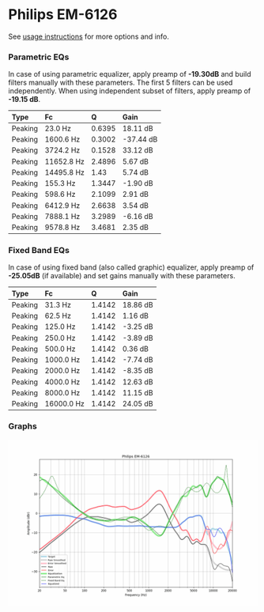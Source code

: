 # Philips EM-6126
See [usage instructions](https://github.com/jaakkopasanen/AutoEq#usage) for more options and info.

### Parametric EQs
In case of using parametric equalizer, apply preamp of **-19.30dB** and build filters manually
with these parameters. The first 5 filters can be used independently.
When using independent subset of filters, apply preamp of **-19.15 dB**.

| Type    | Fc         |      Q | Gain      |
|:--------|:-----------|:-------|:----------|
| Peaking | 23.0 Hz    | 0.6395 | 18.11 dB  |
| Peaking | 1600.6 Hz  | 0.3002 | -37.44 dB |
| Peaking | 3724.2 Hz  | 0.1528 | 33.12 dB  |
| Peaking | 11652.8 Hz | 2.4896 | 5.67 dB   |
| Peaking | 14495.8 Hz | 1.43   | 5.74 dB   |
| Peaking | 155.3 Hz   | 1.3447 | -1.90 dB  |
| Peaking | 598.6 Hz   | 2.1099 | 2.91 dB   |
| Peaking | 6412.9 Hz  | 2.6638 | 3.54 dB   |
| Peaking | 7888.1 Hz  | 3.2989 | -6.16 dB  |
| Peaking | 9578.8 Hz  | 3.4681 | 2.35 dB   |

### Fixed Band EQs
In case of using fixed band (also called graphic) equalizer, apply preamp of **-25.05dB**
(if available) and set gains manually with these parameters.

| Type    | Fc         |      Q | Gain     |
|:--------|:-----------|:-------|:---------|
| Peaking | 31.3 Hz    | 1.4142 | 18.86 dB |
| Peaking | 62.5 Hz    | 1.4142 | 1.16 dB  |
| Peaking | 125.0 Hz   | 1.4142 | -3.25 dB |
| Peaking | 250.0 Hz   | 1.4142 | -3.89 dB |
| Peaking | 500.0 Hz   | 1.4142 | 0.36 dB  |
| Peaking | 1000.0 Hz  | 1.4142 | -7.74 dB |
| Peaking | 2000.0 Hz  | 1.4142 | -8.35 dB |
| Peaking | 4000.0 Hz  | 1.4142 | 12.63 dB |
| Peaking | 8000.0 Hz  | 1.4142 | 11.15 dB |
| Peaking | 16000.0 Hz | 1.4142 | 24.05 dB |

### Graphs
![](./Philips%20EM-6126.png)